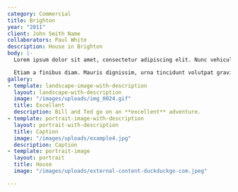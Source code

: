 ```yaml
---
category: Commercial
title: Brighton
year: "2011"
client: John Smith Name
collaborators: Paul White
description: House in Brighton
body: |-
  Lorem ipsum dolor sit amet, consectetur adipiscing elit. Nunc vehicula cursus gravida. Vivamus ut eros sodales, posuere lacus nec, interdum libero. Aenean eleifend tincidunt aliquam. Suspendisse arcu metus, convallis vel rutrum sed, maximus quis felis. Nulla vel tellus sit amet ligula feugiat elementum vel et lacus. Donec nec faucibus leo. **Class aptent taciti sociosqu ad litora torquent per conubia nostra, per inceptos himenaeos.** Nulla facilisi. In tortor ipsum, consectetur vel congue et, ornare at ante. Etiam elementum sed diam sit amet dignissim. Phasellus non bibendum turpis.

  Etiam a finibus diam. Mauris dignissim, urna tincidunt volutpat gravida, velit dui vulputate magna, quis aliquam ante odio et lacus. Suspendisse tincidunt elementum viverra. Praesent sit amet magna nunc. Phasellus id pellentesque justo. Sed vel efficitur augue. Sed ut pretium orci. Phasellus pharetra blandit ligula, vulputate pulvinar sem posuere nec. Integer egestas convallis velit in pretium. Vestibulum et risus maximus, tempor nunc sed, iaculis est. Vestibulum ut tellus at neque dapibus fermentum. Aenean porta pretium ante. Nam purus turpis, volutpat eget sodales tincidunt, euismod et ante. Proin id purus imperdiet, dignissim augue eu, vestibulum magna.
gallery:
- template: landscape-image-with-description
  layout: landscape-with-description
  image: "/images/uploads/img_0024.gif"
  title: Excellent
  description: Bill and Ted go on an **excellent** adventure.
- template: portrait-image-with-description
  layout: portrait-with-description
  title: Caption
  image: "/images/uploads/example4.jpg"
  description: Caption
- template: portrait-image
  layout: portrait
  title: House
  image: "/images/uploads/external-content-duckduckgo-com.jpeg"

---
```


